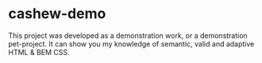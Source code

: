 # cashew-demo
This project was developed as a demonstration work, or a demonstration pet-project. It can show you my knowledge of semantic, valid and adaptive HTML & BEM CSS.

